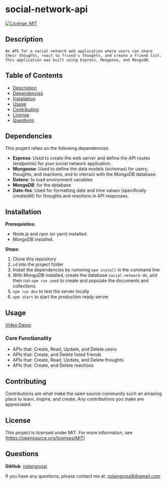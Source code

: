 # social-network-api

  [![License: MIT](https://img.shields.io/badge/License-MIT-blue.svg)](https://opensource.org/licenses/MIT)

## Description

    An API for a social network web application where users can share their thoughts, react to friend's thoughts, and create a friend list. This application was built using Express, Mongoose, and MongodB.
  
## Table of Contents

* [Description](#description)
* [Dependencies](#dependencies)
* [Installation](#installation)
* [Usage](#usage)
* [Contributing](#contributing)
* [License](#license)
* [Questions](#questions)

## Dependencies

  This project relies on the following dependencies:

* **Express**: Used to create the web server and define the API routes (endpoints) for your social network application.
* **Mongoose**: Used to define the data models (schemas) for users, thoughts, and reactions, and to interact with the MongoDB database.
* **Dotenv**: to load environment variables
* **MongoDB**: for the database
* **Date-fns**: Used for formatting date and time values (specifically createdAt) for thoughts and reactions in API responses.

## Installation

**Prerequisites:**

* Node.js and npm (or yarn) installed.
* MongoDB installed.

**Steps:**

1. Clone this repository
2. `cd` into the project folder
3. Install the dependencies by runnning `npm install` in the command line
4. With MongoDB installed, create the database `social-network-db`, and then run `npm run seed` to create and populate the documents and collections
5. `npm run dev` to test the server locally
7. `npm start` to start the production ready server

## Usage

[Video Demo](https://drive.google.com/file/d/1r3aVHzdKRshDrkL4P7BLAafrADCxd7ZK/view?usp=drive_link)

### Core Functionality

* APIs that: Create, Read, Update, and Delete users
* APIs that: Create, and Delete listed friends
* APIs that: Create, Read, Update, and Delete thoughts
* APIs that: Create, and Delete reactions

## Contributing

Contributions are what make the open source community such an amazing place to learn, inspire, and create. Any contributions you make are appreciated.



## License

  This project is licensed under MIT. For more information, see (<https://opensource.org/licenses/MIT>)

## Questions

  **GitHub**: [nolangrossi](https://github.com/nolangrossi)

  If you have any questions, please contact me at: <nolangrossi6@gmail.com>
  
